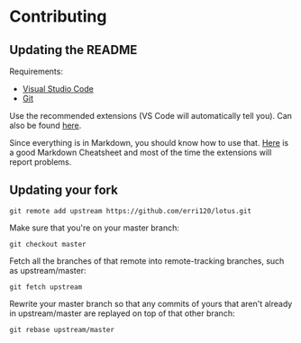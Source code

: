 # Contributing

## Updating the README

Requirements:

- [Visual Studio Code](https://code.visualstudio.com/)
- [Git](https://git-scm.com/)

Use the recommended extensions (VS Code will automatically tell you). Can also be found [here](.vscode/extensions.json).

Since everything is in Markdown, you should know how to use that. [Here](https://github.com/adam-p/markdown-here/wiki/Markdown-Cheatsheet) is a good Markdown Cheatsheet and most of the time the extensions will report problems.

## Updating your fork

`git remote add upstream https://github.com/erri120/lotus.git`

Make sure that you're on your master branch:

`git checkout master`

Fetch all the branches of that remote into remote-tracking branches, such as upstream/master:

`git fetch upstream`

Rewrite your master branch so that any commits of yours that
aren't already in upstream/master are replayed on top of that
other branch:

`git rebase upstream/master`
